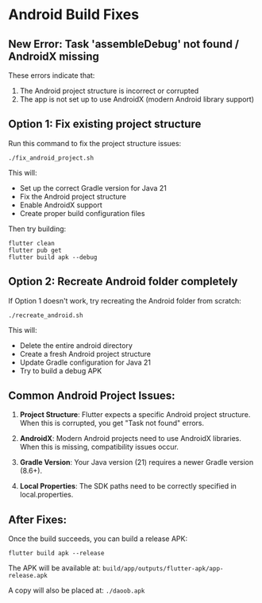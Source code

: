 # Android Build Fixes

## New Error: Task 'assembleDebug' not found / AndroidX missing

These errors indicate that:
1. The Android project structure is incorrect or corrupted
2. The app is not set up to use AndroidX (modern Android library support)

## Option 1: Fix existing project structure

Run this command to fix the project structure issues:
```
./fix_android_project.sh
```

This will:
- Set up the correct Gradle version for Java 21
- Fix the Android project structure
- Enable AndroidX support
- Create proper build configuration files

Then try building:
```
flutter clean
flutter pub get
flutter build apk --debug
```

## Option 2: Recreate Android folder completely

If Option 1 doesn't work, try recreating the Android folder from scratch:
```
./recreate_android.sh
```

This will:
- Delete the entire android directory
- Create a fresh Android project structure
- Update Gradle configuration for Java 21
- Try to build a debug APK

## Common Android Project Issues:

1. **Project Structure**: Flutter expects a specific Android project structure. When this is corrupted, you get "Task not found" errors.

2. **AndroidX**: Modern Android projects need to use AndroidX libraries. When this is missing, compatibility issues occur.

3. **Gradle Version**: Your Java version (21) requires a newer Gradle version (8.6+).

4. **Local Properties**: The SDK paths need to be correctly specified in local.properties.

## After Fixes:

Once the build succeeds, you can build a release APK:
```
flutter build apk --release
```

The APK will be available at:
`build/app/outputs/flutter-apk/app-release.apk`

A copy will also be placed at:
`./daoob.apk`
